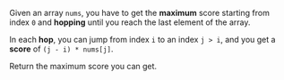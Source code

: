 Given an array `nums`, you have to get the **maximum** score starting from index `0` and **hopping** until you reach the last element of the array.

In each **hop**, you can jump from index `i` to an index `j > i`, and you get a **score** of `(j - i) * nums[j]`.

Return the maximum score you can get.